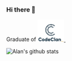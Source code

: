 ### Hi there 👋

<!--
**AlHood77/AlHood77** is a ✨ _special_ ✨ repository because its `README.md` (this file) appears on your GitHub profile.

Here are some ideas to get you started:

- 🔭 I’m currently working on ...
- 🌱 I’m currently learning ...
- 👯 I’m looking to collaborate on ...
- 🤔 I’m looking for help with ...
- 💬 Ask me about ...
- 📫 How to reach me: ...
- 😄 Pronouns: ...
- ⚡ Fun fact: ...
-->
Graduate of <a href="https://codeclan.com/">
        <img width="70px" alt="CodeClan" src="./assets/CC.png">&nbsp;
</a>

![Alan's github stats](https://github-readme-stats.vercel.app/api?username=AlHood77&show_icons=true)
